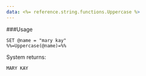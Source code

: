 ```yaml
---
data: <%= reference.string.functions.Uppercase %>
---
```

###Usage
```
SET @name = "mary kay"
%%=Uppercase(@name)=%%
```

System returns:
```
MARY KAY
```